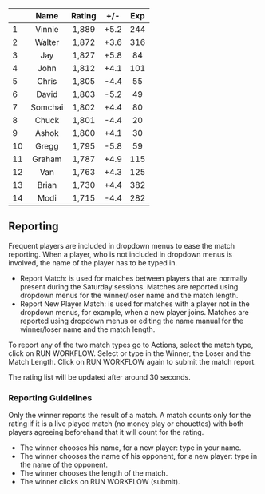 | |Name|Rating|+/-|Exp|
|-|:--:|:----:|:-:|:-:|
|1|Vinnie|1,889|+5.2|244|
|2|Walter|1,872|+3.6|316|
|3|Jay|1,827|+5.8|84|
|4|John|1,812|+4.1|101|
|5|Chris|1,805|-4.4|55|
|6|David|1,803|-5.2|49|
|7|Somchai|1,802|+4.4|80|
|8|Chuck|1,801|-4.4|20|
|9|Ashok|1,800|+4.1|30|
|10|Gregg|1,795|-5.8|59|
|11|Graham|1,787|+4.9|115|
|12|Van|1,763|+4.3|125|
|13|Brian|1,730|+4.4|382|
|14|Modi|1,715|-4.4|282|

 

## Reporting

Frequent players are included in dropdown menus to ease the match reporting.
When a player, who is not included in dropdown menus is involved, the name of the player has to be typed in.

- Report Match:  is used for matches between players that are normally present during the Saturday sessions.
Matches are reported using dropdown menus for the winner/loser name and the match length.
- Report New Player Match:  is used for matches with a player not in the dropdown menus, for example, when a new player joins.
Matches are reported using dropdown menus or editing the name manual for the winner/loser name and the match length.

To report any of the two match types go to Actions, select the match type, click on RUN WORKFLOW.
Select or type in the Winner, the Loser and the Match Length.
Click on RUN WORKFLOW again to submit the match report.

The rating list will be updated after around 30 seconds.

### Reporting Guidelines

Only the winner reports the result of a match.
A match counts only for the rating if it is a live played match (no money play or chouettes)
with both players agreeing beforehand that it will count for the rating.

- The winner chooses his name, for a new player: type in your name.
- The winner chooses the name of his opponent, for a new player: type in the name of the opponent.
- The winner chooses the length of the match.
- The winner clicks on RUN WORKFLOW (submit).
